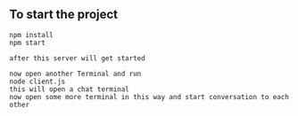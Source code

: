 ## To start the project
    npm install
    npm start

    after this server will get started

    now open another Terminal and run
    node client.js 
    this will open a chat terminal
    now open some more terminal in this way and start conversation to each other


